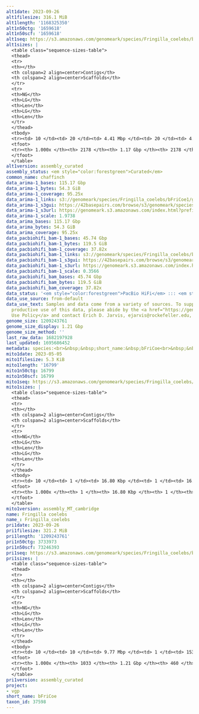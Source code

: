 ```yaml
---
alt1date: 2023-09-26
alt1filesize: 316.1 MiB
alt1length: '1168325350'
alt1n50ctg: '1659618'
alt1n50scf: '1659618'
alt1seq: https://s3.amazonaws.com/genomeark/species/Fringilla_coelebs/bFriCoe1/assembly_curated/bFriCoe1.alt.cur.20230926.fasta.gz
alt1sizes: |
  <table class="sequence-sizes-table">
  <thead>
  <tr>
  <th></th>
  <th colspan=2 align=center>Contigs</th>
  <th colspan=2 align=center>Scaffolds</th>
  </tr>
  <tr>
  <th>NG</th>
  <th>LG</th>
  <th>Len</th>
  <th>LG</th>
  <th>Len</th>
  </tr>
  </thead>
  <tbody>
  <tr><td> 10 </td><td> 20 </td><td> 4.41 Mbp </td><td> 20 </td><td> 4.41 Mbp </td></tr><tr><td> 20 </td><td> 52 </td><td> 3.23 Mbp </td><td> 52 </td><td> 3.23 Mbp </td></tr><tr><td> 30 </td><td> 93 </td><td> 2.59 Mbp </td><td> 93 </td><td> 2.59 Mbp </td></tr><tr><td> 40 </td><td> 143 </td><td> 2.10 Mbp </td><td> 143 </td><td> 2.10 Mbp </td></tr><tr style="background-color:#cccccc;"><td> 50 </td><td> 207 </td><td> 1.66 Mbp </td><td> 207 </td><td> 1.66 Mbp </td></tr><tr><td> 60 </td><td> 285 </td><td> 1.34 Mbp </td><td> 285 </td><td> 1.34 Mbp </td></tr><tr><td> 70 </td><td> 387 </td><td> 1.02 Mbp </td><td> 387 </td><td> 1.02 Mbp </td></tr><tr><td> 80 </td><td> 527 </td><td> 0.69 Mbp </td><td> 527 </td><td> 0.69 Mbp </td></tr><tr><td> 90 </td><td> 769 </td><td> 330.34 Kbp </td><td> 769 </td><td> 330.34 Kbp </td></tr><tr><td> 100 </td><td> 2178 </td><td> 6.14 Kbp </td><td> 2178 </td><td> 6.14 Kbp </td></tr></tbody>
  <tfoot>
  <tr><th> 1.000x </th><th> 2178 </th><th> 1.17 Gbp </th><th> 2178 </th><th> 1.17 Gbp </th></tr>
  </tfoot>
  </table>
alt1version: assembly_curated
assembly_status: <em style="color:forestgreen">Curated</em>
common_name: chaffinch
data_arima-1_bases: 115.17 Gbp
data_arima-1_bytes: 54.3 GiB
data_arima-1_coverage: 95.25x
data_arima-1_links: s3://genomeark/species/Fringilla_coelebs/bFriCoe1/genomic_data/arima/<br>
data_arima-1_s3gui: https://42basepairs.com/browse/s3/genomeark/species/Fringilla_coelebs/bFriCoe1/genomic_data/arima/
data_arima-1_s3url: https://genomeark.s3.amazonaws.com/index.html?prefix=species/Fringilla_coelebs/bFriCoe1/genomic_data/arima/
data_arima-1_scale: 1.9738
data_arima_bases: 115.17 Gbp
data_arima_bytes: 54.3 GiB
data_arima_coverage: 95.25x
data_pacbiohifi_bam-1_bases: 45.74 Gbp
data_pacbiohifi_bam-1_bytes: 119.5 GiB
data_pacbiohifi_bam-1_coverage: 37.82x
data_pacbiohifi_bam-1_links: s3://genomeark/species/Fringilla_coelebs/bFriCoe1/genomic_data/pacbio_hifi/<br>
data_pacbiohifi_bam-1_s3gui: https://42basepairs.com/browse/s3/genomeark/species/Fringilla_coelebs/bFriCoe1/genomic_data/pacbio_hifi/
data_pacbiohifi_bam-1_s3url: https://genomeark.s3.amazonaws.com/index.html?prefix=species/Fringilla_coelebs/bFriCoe1/genomic_data/pacbio_hifi/
data_pacbiohifi_bam-1_scale: 0.3566
data_pacbiohifi_bam_bases: 45.74 Gbp
data_pacbiohifi_bam_bytes: 119.5 GiB
data_pacbiohifi_bam_coverage: 37.82x
data_status: '<em style="color:forestgreen">PacBio HiFi</em> ::: <em style="color:forestgreen">Arima</em>'
data_use_source: from-default
data_use_text: Samples and data come from a variety of sources. To support fair and
  productive use of this data, please abide by the <a href="https://genome10k.soe.ucsc.edu/data-use-policies/">Data
  Use Policy</a> and contact Erich D. Jarvis, ejarvis@rockefeller.edu, with any questions.
genome_size: 1209243761
genome_size_display: 1.21 Gbp
genome_size_method: ''
last_raw_data: 1682197928
last_updated: 1695686452
metadata: species:<br>&nbsp;&nbsp;short_name:&nbsp;bFriCoe<br>&nbsp;&nbsp;name:&nbsp;Fringilla&nbsp;coelebs<br>&nbsp;&nbsp;taxon_id:&nbsp;37598<br>&nbsp;&nbsp;common_name:&nbsp;chaffinch<br>&nbsp;&nbsp;order:<br>&nbsp;&nbsp;&nbsp;&nbsp;name:&nbsp;Passeriformes<br>&nbsp;&nbsp;family:<br>&nbsp;&nbsp;&nbsp;&nbsp;name:&nbsp;Fringillidae<br>&nbsp;&nbsp;individuals:<br>&nbsp;&nbsp;&nbsp;&nbsp;-&nbsp;short_name:&nbsp;bFriCoe1<br>&nbsp;&nbsp;&nbsp;&nbsp;&nbsp;&nbsp;biosample_id:&nbsp;SAMEA9359753<br>&nbsp;&nbsp;&nbsp;&nbsp;&nbsp;&nbsp;sex:&nbsp;male<br>&nbsp;&nbsp;genome_size:<br>&nbsp;&nbsp;genome_size_method:<br>&nbsp;&nbsp;project:&nbsp;[&nbsp;vgp&nbsp;]<br>
mito1date: 2023-05-05
mito1filesize: 5.3 KiB
mito1length: '16799'
mito1n50ctg: 16799
mito1n50scf: 16799
mito1seq: https://s3.amazonaws.com/genomeark/species/Fringilla_coelebs/bFriCoe1/assembly_MT_cambridge/bFriCoe1.MT.20230505.fasta.gz
mito1sizes: |
  <table class="sequence-sizes-table">
  <thead>
  <tr>
  <th></th>
  <th colspan=2 align=center>Contigs</th>
  <th colspan=2 align=center>Scaffolds</th>
  </tr>
  <tr>
  <th>NG</th>
  <th>LG</th>
  <th>Len</th>
  <th>LG</th>
  <th>Len</th>
  </tr>
  </thead>
  <tbody>
  <tr><td> 10 </td><td> 1 </td><td> 16.80 Kbp </td><td> 1 </td><td> 16.80 Kbp </td></tr><tr><td> 20 </td><td> 1 </td><td> 16.80 Kbp </td><td> 1 </td><td> 16.80 Kbp </td></tr><tr><td> 30 </td><td> 1 </td><td> 16.80 Kbp </td><td> 1 </td><td> 16.80 Kbp </td></tr><tr><td> 40 </td><td> 1 </td><td> 16.80 Kbp </td><td> 1 </td><td> 16.80 Kbp </td></tr><tr style="background-color:#cccccc;"><td> 50 </td><td> 1 </td><td style="background-color:#ff8888;"> 16.80 Kbp </td><td> 1 </td><td style="background-color:#ff8888;"> 16.80 Kbp </td></tr><tr><td> 60 </td><td> 1 </td><td> 16.80 Kbp </td><td> 1 </td><td> 16.80 Kbp </td></tr><tr><td> 70 </td><td> 1 </td><td> 16.80 Kbp </td><td> 1 </td><td> 16.80 Kbp </td></tr><tr><td> 80 </td><td> 1 </td><td> 16.80 Kbp </td><td> 1 </td><td> 16.80 Kbp </td></tr><tr><td> 90 </td><td> 1 </td><td> 16.80 Kbp </td><td> 1 </td><td> 16.80 Kbp </td></tr><tr><td> 100 </td><td> 1 </td><td> 16.80 Kbp </td><td> 1 </td><td> 16.80 Kbp </td></tr></tbody>
  <tfoot>
  <tr><th> 1.000x </th><th> 1 </th><th> 16.80 Kbp </th><th> 1 </th><th> 16.80 Kbp </th></tr>
  </tfoot>
  </table>
mito1version: assembly_MT_cambridge
name: Fringilla coelebs
name_: Fringilla_coelebs
pri1date: 2023-09-26
pri1filesize: 321.2 MiB
pri1length: '1209243761'
pri1n50ctg: 3733973
pri1n50scf: 73246393
pri1seq: https://s3.amazonaws.com/genomeark/species/Fringilla_coelebs/bFriCoe1/assembly_curated/bFriCoe1.pri.cur.20230926.fasta.gz
pri1sizes: |
  <table class="sequence-sizes-table">
  <thead>
  <tr>
  <th></th>
  <th colspan=2 align=center>Contigs</th>
  <th colspan=2 align=center>Scaffolds</th>
  </tr>
  <tr>
  <th>NG</th>
  <th>LG</th>
  <th>Len</th>
  <th>LG</th>
  <th>Len</th>
  </tr>
  </thead>
  <tbody>
  <tr><td> 10 </td><td> 10 </td><td> 9.77 Mbp </td><td> 1 </td><td> 153.47 Mbp </td></tr><tr><td> 20 </td><td> 25 </td><td> 7.44 Mbp </td><td> 2 </td><td> 117.29 Mbp </td></tr><tr><td> 30 </td><td> 43 </td><td> 5.89 Mbp </td><td> 3 </td><td> 114.83 Mbp </td></tr><tr><td> 40 </td><td> 66 </td><td> 4.79 Mbp </td><td> 5 </td><td> 73.43 Mbp </td></tr><tr style="background-color:#cccccc;"><td> 50 </td><td> 94 </td><td style="background-color:#88ff88;"> 3.73 Mbp </td><td> 6 </td><td style="background-color:#88ff88;"> 73.25 Mbp </td></tr><tr><td> 60 </td><td> 131 </td><td> 2.88 Mbp </td><td> 9 </td><td> 37.13 Mbp </td></tr><tr><td> 70 </td><td> 180 </td><td> 2.15 Mbp </td><td> 13 </td><td> 22.46 Mbp </td></tr><tr><td> 80 </td><td> 249 </td><td> 1.46 Mbp </td><td> 19 </td><td> 15.57 Mbp </td></tr><tr><td> 90 </td><td> 360 </td><td> 0.77 Mbp </td><td> 34 </td><td> 3.43 Mbp </td></tr><tr><td> 100 </td><td> 1033 </td><td> 1.00 Kbp </td><td> 460 </td><td> 1.00 Kbp </td></tr></tbody>
  <tfoot>
  <tr><th> 1.000x </th><th> 1033 </th><th> 1.21 Gbp </th><th> 460 </th><th> 1.21 Gbp </th></tr>
  </tfoot>
  </table>
pri1version: assembly_curated
project:
- vgp
short_name: bFriCoe
taxon_id: 37598
---
```

